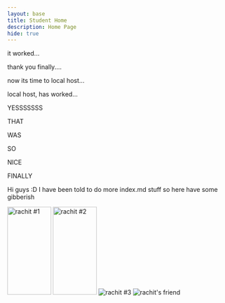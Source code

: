 ```yaml
---
layout: base
title: Student Home 
description: Home Page
hide: true
---
```


it worked...

thank you finally....

now its time to local host...

local host, has worked...

YESSSSSSS

THAT

WAS

SO

NICE

FINALLY

Hi guys :D
I have been told to do more index.md stuff so here have some gibberish

<img alt="rachit #1" src=https://avatars.githubusercontent.com/u/56803677?v width="100" height="200">

<img alt="rachit #2" src="https://media.licdn.com/dms/image/v2/D5603AQEENy_CVPLN4w/profile-displayphoto-shrink_200_200/profile-displayphoto-shrink_200_200/0/1718274986635?e=2147483647&v=beta&t=wCbFGgY3sP5f66GFL6v8JkEJ7IGT_w9dt3IlVr-kK4U" width="100" height="200">

<img alt="rachit #3" src="https://encrypted-tbn0.gstatic.com/images?q=tbn:ANd9GcTSLiilNCUgYJR63wWTNOP5Ninw2gEtJV7V0A&s">

<img alt="rachit's friend" src="https://img1.wsimg.com/isteam/ip/8ede07fa-6d26-4e49-be4c-9f7a27d67ad5/katre.webp/:/cr=t:0%25,l:3.79%25,w:92.42%25,h:100%25/rs=w:600,h:600,cg:true">